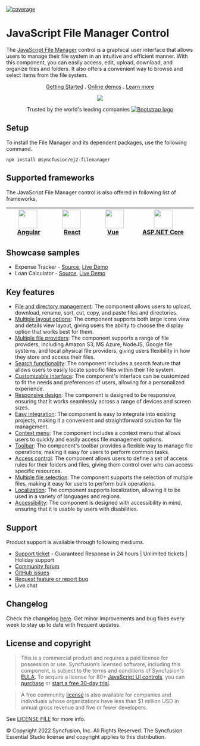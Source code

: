 [![coverage](http://ej2.syncfusion.com/badges/ej2-filemanager/coverage.svg)](http://ej2.syncfusion.com/badges/ej2-filemanager)

# JavaScript File Manager Control

The [JavaScript File Manager](https://www.syncfusion.com/javascript-ui-controls/js-file-manager?utm_source=npm&utm_medium=listing&utm_campaign=javascript-filemanager-npm) control is a graphical user interface that allows users to manage their file system in an intuitive and efficient manner. With this component, you can easily access, edit, upload, download, and organize files and folders. It also offers a convenient way to browse and select items from the file system.

<p align="center">
  <a href="https://ej2.syncfusion.com/documentation/file-manager/getting-started/?utm_source=npm&utm_medium=listing&utm_campaign=javascript-filemanager-npm">Getting Started</a> .
  <a href="https://ej2.syncfusion.com/demos/?utm_source=npm&utm_medium=listing&utm_campaign=javascript-filemanager-npm#/material/file-manager/overview.html">Online demos</a> .
  <a href="https://www.syncfusion.com/javascript-ui-controls/js-file-manager?utm_source=npm&utm_medium=listing&utm_campaign=javascript-filemanager-npm">Learn more</a>
</p>

<p align="center">
<img src="https://raw.githubusercontent.com/SyncfusionExamples/nuget-img/master/javascript/javascript-filemanager.png">
</p>

<p align="center">
Trusted by the world's leading companies
  <a href="https://www.syncfusion.com">
    <img src="https://raw.githubusercontent.com/SyncfusionExamples/nuget-img/master/syncfusion/syncfusion-trusted-companies.webp" alt="Bootstrap logo">
  </a>
</p>

## Setup

To install the File Manager and its dependent packages, use the following command.

```
npm install @syncfusion/ej2-filemanager
```

## Supported frameworks

The JavaScript File Manager control is also offered in following list of frameworks,

| [<img src="https://ej2.syncfusion.com/github/images/angular.svg" height="50" />](https://www.syncfusion.com/angular-ui-components?utm_medium=listing&utm_source=github)<br/>&nbsp;&nbsp;&nbsp;&nbsp;&nbsp;[Angular](https://www.syncfusion.com/angular-ui-components?utm_medium=listing&utm_source=github)&nbsp;&nbsp;&nbsp;&nbsp; | [<img src="https://ej2.syncfusion.com/github/images/react.svg"  height="50" />](https://www.syncfusion.com/react-ui-components?utm_medium=listing&utm_source=github)<br/>&nbsp;&nbsp;&nbsp;&nbsp;&nbsp;&nbsp;&nbsp;[React](https://www.syncfusion.com/react-ui-components?utm_medium=listing&utm_source=github)&nbsp;&nbsp;&nbsp;&nbsp;&nbsp;&nbsp; | [<img src="https://ej2.syncfusion.com/github/images/vue.svg" height="50" />](https://www.syncfusion.com/vue-ui-components?utm_medium=listing&utm_source=github)<br/>&nbsp;&nbsp;&nbsp;&nbsp;&nbsp;&nbsp;&nbsp;[Vue](https://www.syncfusion.com/vue-ui-components?utm_medium=listing&utm_source=github)&nbsp;&nbsp;&nbsp;&nbsp;&nbsp;&nbsp;&nbsp;&nbsp;&nbsp; | [<img src="https://ej2.syncfusion.com/github/images/netcore.svg" height="50" />](https://www.syncfusion.com/aspnet-core-ui-controls?utm_medium=listing&utm_source=github)<br/>&nbsp;&nbsp;[ASP.NET&nbsp;Core](https://www.syncfusion.com/aspnet-core-ui-controls?utm_medium=listing&utm_source=github)&nbsp;&nbsp; | [<img src="https://ej2.syncfusion.com/github/images/netmvc.svg" height="50" />](https://www.syncfusion.com/aspnet-mvc-ui-controls?utm_medium=listing&utm_source=github)<br/>&nbsp;&nbsp;[ASP.NET&nbsp;MVC](https://www.syncfusion.com/aspnet-mvc-ui-controls?utm_medium=listing&utm_source=github)&nbsp;&nbsp; | 
| :-----: | :-----: | :-----: | :-----: | :-----: |

## Showcase samples

* Expense Tracker - [Source](https://github.com/syncfusion/ej2-sample-ts-expensetracker?utm_source=npm&utm_medium=listing&utm_campaign=javascript-filemanager-npm), [Live Demo](https://ej2.syncfusion.com/showcase/typescript/expensetracker/?utm_source=npm&utm_medium=listing&utm_campaign=javascript-filemanager-npm#/dashboard)
* Loan Calculator - [Source](https://github.com/syncfusion/ej2-sample-ts-loancalculator), [Live Demo](https://ej2.syncfusion.com/showcase/typescript/loancalculator/?utm_source=npm&utm_medium=listing&utm_campaign=javascript-filemanager-npm)

## Key features
 
* [File and directory management](https://ej2.syncfusion.com/demos/?utm_source=npm&utm_medium=listing&utm_campaign=javascript-file-manager-npm#/bootstrap5/file-manager/directory-upload.html): The component allows users to upload, download, rename, sort, cut, copy, and paste files and directories.
* [Multiple layout options](https://ej2.syncfusion.com/documentation/file-manager/user-interface/?utm_source=npm&utm_medium=listing&utm_campaign=javascript-file-manager-npm#view): The component supports both large icons view and details view layout, giving users the ability to choose the display option that works best for them.
* [Multiple file providers](https://ej2.syncfusion.com/demos/?utm_source=npm&utm_medium=listing&utm_campaign=javascript-file-manager-npm#/bootstrap5/file-manager/azure-service.html): The component supports a range of file providers, including Amazon S3, MS Azure, NodeJS, Google file systems, and local physical file providers, giving users flexibility in how they store and access their files.
* [Search functionality](https://ej2.syncfusion.com/documentation/file-manager/file-operations/?utm_source=npm&utm_medium=listing&utm_campaign=javascript-file-manager-npm#search): The component includes a search feature that allows users to easily locate specific files within their file system.
* [Customizable interface](https://ej2.syncfusion.com/demos/?utm_source=npm&utm_medium=listing&utm_campaign=javascript-file-manager-npm#/bootstrap5/file-manager/custom-thumbnail.html): The component's interface can be customized to fit the needs and preferences of users, allowing for a personalized experience.
* [Responsive design](https://ej2.syncfusion.com/demos/?utm_source=npm&utm_medium=listing&utm_campaign=javascript-file-manager-npm#/bootstrap5/file-manager/overview.html): The component is designed to be responsive, ensuring that it works seamlessly across a range of devices and screen sizes.
* [Easy integration](https://ej2.syncfusion.com/documentation/file-manager/getting-started/?utm_source=npm&utm_medium=listing&utm_campaign=javascript-file-manager-npm): The component is easy to integrate into existing projects, making it a convenient and straightforward solution for file management.
* [Context menu](https://ej2.syncfusion.com/documentation/file-manager/user-interface/?utm_source=npm&utm_medium=listing&utm_campaign=javascript-file-manager-npm#context-menu): The component includes a context menu that allows users to quickly and easily access file management options.
* [Toolbar](https://ej2.syncfusion.com/documentation/file-manager/user-interface/?utm_source=npm&utm_medium=listing&utm_campaign=javascript-file-manager-npm#toolbar): The component's toolbar provides a flexible way to manage file operations, making it easy for users to perform common tasks.
* [Access control](https://ej2.syncfusion.com/documentation/file-manager/access-control/?utm_source=npm&utm_medium=listing&utm_campaign=javascript-file-manager-npm): The component allows users to define a set of access rules for their folders and files, giving them control over who can access specific resources.
* [Multiple file selection](https://ej2.syncfusion.com/documentation/file-manager/multiple-selection/?utm_source=npm&utm_medium=listing&utm_campaign=javascript-file-manager-npm): The component supports the selection of multiple files, making it easy for users to perform bulk operations.
* [Localization](https://ej2.syncfusion.com/documentation/file-manager/localization/?utm_source=npm&utm_medium=listing&utm_campaign=javascript-file-manager-npm): The component supports localization, allowing it to be used in a variety of languages and regions.
* [Accessibility](https://ej2.syncfusion.com/documentation/file-manager/accessibility/?utm_source=npm&utm_medium=listing&utm_campaign=javascript-file-manager-npm): The component is designed with accessibility in mind, ensuring that it is usable by users with disabilities.

## Support

Product support is available through following mediums.

* [Support ticket](https://support.syncfusion.com/support/tickets/create) - Guaranteed Response in 24 hours | Unlimited tickets | Holiday support
* [Community forum](https://www.syncfusion.com/forums/essential-js2?utm_source=npm&utm_medium=listing&utm_campaign=javascript-filemanager-npm)
* [GitHub issues](https://github.com/syncfusion/ej2-javascript-ui-controls/issues/new)
* [Request feature or report bug](https://www.syncfusion.com/feedback/javascript?utm_source=npm&utm_medium=listing&utm_campaign=javascript-filemanager-npm)
* Live chat

## Changelog

Check the changelog [here]( https://github.com/syncfusion/ej2-javascript-ui-controls/blob/master/controls/filemanager/CHANGELOG.md?utm_source=npm&utm_campaign=filemanager). Get minor improvements and bug fixes every week to stay up to date with frequent updates.

## License and copyright

> This is a commercial product and requires a paid license for possession or use. Syncfusion’s licensed software, including this component, is subject to the terms and conditions of Syncfusion's [EULA](https://www.syncfusion.com/eula/es/). To acquire a license for 80+ [JavaScript UI controls](https://www.syncfusion.com/javascript-ui-controls), you can [purchase](https://www.syncfusion.com/sales/products) or [start a free 30-day trial](https://www.syncfusion.com/account/manage-trials/start-trials).

> A free community [license](https://www.syncfusion.com/products/communitylicense) is also available for companies and individuals whose organizations have less than $1 million USD in annual gross revenue and five or fewer developers.

See [LICENSE FILE](https://github.com/syncfusion/ej2-javascript-ui-controls/blob/master/license?utm_source=npm&utm_campaign=filemanager) for more info.

&copy; Copyright 2022 Syncfusion, Inc. All Rights Reserved. The Syncfusion Essential Studio license and copyright applies to this distribution.